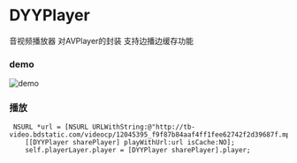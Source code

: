 # DYYPlayer
音视频播放器 对AVPlayer的封装 支持边播边缓存功能
### demo

![demo](video_demo.gif)

### 播放
```objc
 NSURL *url = [NSURL URLWithString:@"http://tb-video.bdstatic.com/videocp/12045395_f9f87b84aaf4ff1fee62742f2d39687f.mp4"];
    [[DYYPlayer sharePlayer] playWithUrl:url isCache:NO];
    self.playerLayer.player = [DYYPlayer sharePlayer].player;
```